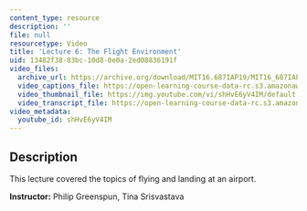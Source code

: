 ```yaml
---
content_type: resource
description: ''
file: null
resourcetype: Video
title: 'Lecture 6: The Flight Environment'
uid: 13482f38-83bc-10d8-0e0a-2ed08836191f
video_files:
  archive_url: https://archive.org/download/MIT16.687IAP19/MIT16_687IAP19_lec06_300k.mp4
  video_captions_file: https://open-learning-course-data-rc.s3.amazonaws.com/16-687-private-pilot-ground-school-january-iap-2019/88a11d021a645aaaa5e924d82a469ee6_shHvE6yV4IM.vtt
  video_thumbnail_file: https://img.youtube.com/vi/shHvE6yV4IM/default.jpg
  video_transcript_file: https://open-learning-course-data-rc.s3.amazonaws.com/16-687-private-pilot-ground-school-january-iap-2019/1ebe9893cd0a84d509ca001354335706_shHvE6yV4IM.pdf
video_metadata:
  youtube_id: shHvE6yV4IM
---
```


Description
-----------

This lecture covered the topics of flying and landing at an airport.

**Instructor:** Philip Greenspun, Tina Srisvastava